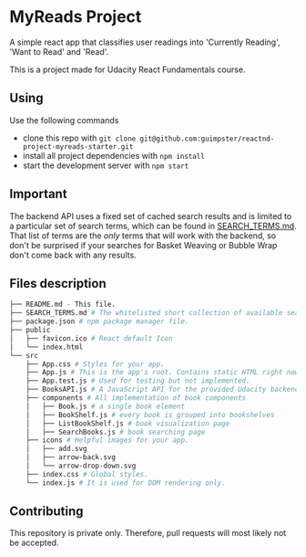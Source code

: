# MyReads Project

A simple react app that classifies user readings into 'Currently Reading', 'Want to Read' and 'Read'.

This is a project made for Udacity React Fundamentals course.

## Using

Use the following commands

* clone this repo with `git clone git@github.com:guimpster/reactnd-project-myreads-starter.git`
* install all project dependencies with `npm install`
* start the development server with `npm start`

## Important
The backend API uses a fixed set of cached search results and is limited to a particular set of search terms, which can be found in [SEARCH_TERMS.md](SEARCH_TERMS.md). That list of terms are the _only_ terms that will work with the backend, so don't be surprised if your searches for Basket Weaving or Bubble Wrap don't come back with any results.

## Files description
```bash
├── README.md - This file.
├── SEARCH_TERMS.md # The whitelisted short collection of available search terms for you to use whithin the app.
├── package.json # npm package manager file.
├── public
│   ├── favicon.ico # React default Icon
│   └── index.html
└── src
    ├── App.css # Styles for your app.
    ├── App.js # This is the app's root. Contains static HTML right now.
    ├── App.test.js # Used for testing but not implemented.
    ├── BooksAPI.js # A JavaScript API for the provided Udacity backend.
    ├── components # All implementation of book components
    │   ├── Book.js # a single book element
    │   ├── BookShelf.js # every book is grouped into bookshelves
    │   ├── ListBookShelf.js # book visualization page
    │   ├── SearchBooks.js # book searching page
    ├── icons # Helpful images for your app.
    │   ├── add.svg
    │   ├── arrow-back.svg
    │   └── arrow-drop-down.svg
    ├── index.css # Global styles.
    └── index.js # It is used for DOM rendering only.
```

## Contributing

This repository is private only. Therefore, pull requests will most likely not be accepted.
